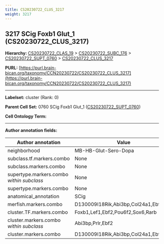 ```yaml
---
title: CS20230722_CLUS_3217
weight: 3217
---
```

## 3217 SCig Foxb1 Glut_1 (CS20230722_CLUS_3217)
<b>Hierarchy: </b>
[CS20230722_CLAS_19](../CS20230722_CLAS_19) >
[CS20230722_SUBC_176](../CS20230722_SUBC_176) >
[CS20230722_SUPT_0760](../CS20230722_SUPT_0760) >
[CS20230722_CLUS_3217](../CS20230722_CLUS_3217)

**PURL:** [https://purl.brain-bican.org/taxonomy/CCN20230722/CS20230722_CLUS_3217](https://purl.brain-bican.org/taxonomy/CCN20230722/CS20230722_CLUS_3217)

---


**Labelset:** cluster (Rank: 0)

**Parent Cell Set:** 0760 SCig Foxb1 Glut_1 ([CS20230722_SUPT_0760](../CS20230722_SUPT_0760))



**Cell Ontology Term:** 

[MARKER GENES.]: #


---

[TRANSFERRED ANNOTATIONS.]: #


[AUTHOR ANNOTATION FIELDS.]: #


**Author annotation fields:**

| Author annotation | Value |
|-------------------|-------|
|neighborhood|MB-HB-Glut-Sero-Dopa|
|subclass.tf.markers.combo|None|
|subclass.markers.combo|None|
|supertype.markers.combo _within subclass_|None|
|supertype.markers.combo|None|
|anatomical_annotation|SCig|
|merfish.markers.combo|D130009I18Rik,Abi3bp,Col24a1,Ebf2,Prlr|
|cluster.TF.markers.combo|Foxb1,Lef1,Ebf2,Pou6f2,Sox6,Rarb|
|cluster.markers.combo _within subclass_|Abi3bp,Prlr,Ebf2|
|cluster.markers.combo|D130009I18Rik,Abi3bp,Col24a1,Ebf2|
